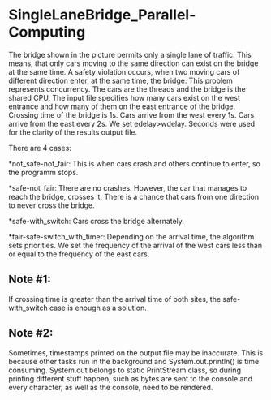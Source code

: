 # SingleLaneBridge_Parallel-Computing

The bridge shown in the picture permits only a single lane of traffic. This means, that only cars moving to the same direction can exist on the bridge at the same time. A safety violation occurs, when two moving cars of different direction enter, at the same time, the bridge.
This problem represents concurrency. The cars are the threads and the bridge is the shared CPU.
The input file specifies how many cars exist on the west entrance and how many of them on the east entrance of the bridge.
Crossing time of the bridge is 1s.
Cars arrive from the west every 1s. Cars arrive from the east every 2s.
We set edelay>wdelay.
Seconds were used for the clarity of the results output file.

There are 4 cases:

*not_safe-not_fair:
This is when cars crash and others continue to enter, so the programm stops.

*safe-not_fair:
There are no crashes. However, the car that manages to reach the bridge, crosses it. There is a chance that cars from one direction to never cross the bridge.

*safe-with_switch:
Cars cross the bridge alternately.

*fair-safe-switch_with_timer:
Depending on the arrival time, the algorithm sets priorities. We set the frequency of the arrival of the west cars less than or equal to the frequency of the east cars.

## Note #1:
If crossing time is greater than the arrival time of both sites, the safe-with_switch case is enough as a solution.

## Note #2:
Sometimes, timestamps printed on the output file may be inaccurate. This is because other tasks run in the background and System.out.println() is time consuming. System.out belongs to static PrintStream class, so during printing different stuff happen, such as bytes are sent to the console and every character, as well as the console, need to be rendered.
